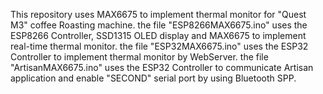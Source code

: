 This repository uses MAX6675 to implement thermal monitor for "Quest M3" coffee Roasting machine. 
the file "ESP8266MAX6675.ino" uses the ESP8266 Controller, SSD1315 OLED display and MAX6675 to implement real-time thermal monitor. 
the file "ESP32MAX6675.ino" uses the ESP32 Controller to implement thermal monitor by WebServer. 
the file "ArtisanMAX6675.ino" uses the ESP32 Controller to communicate Artisan application and enable "SECOND" serial port by using Bluetooth SPP. 
